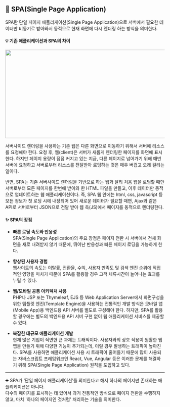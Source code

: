 ## 💭 SPA(Single Page Application)

SPA란 단일 페이지 애플리케이션(Single Page Application)으로 서버에서 필요한 데이터만 비동기로 받아와서 동적으로 현재 화면에 다시 렌더링 하는 방식을 의미한다.<br>


#### 💡 기존 애플리케이션과 SPA의 차이
<img src="https://github.com/yejinsohn/TIL/assets/104317217/eb583b9f-82cf-4814-a92a-9c126966b6ed" width="800" height="280"/>

서버사이드 렌더링을 사용하는 기존 웹은 다른 화면으로 이동하기 위해서 서버에 리소스를 요청해야 한다. 요청 후, 웹(client)은 서버가 새롭게 렌더링한 페이지를 화면에 표시한다. 
하지만 페이지 용량이 점점 커지고 있는 지금, 다른 페이지로 넘어가기 위해 매번 서버에 요청하고 서버로부터 리소스를 전달받아 로딩하는 것은 매우 버겁고 오래 걸리는 일이다. <br>

반면, SPA는 기존 서버사이드 렌더링을 기반으로 하는 웹과 달리 처음 웹을 로딩할 때만 서버로부터 모든 페이지를 한번에 받아와 한 HTML 파일을 만들고, 이후 데이터만 동적으로 업데이트하는 웹 애플리케이션이다. 
즉, SPA 웹 안에는 html, css, javascript 등 모든 정보가 첫 로딩 시에 내장되어 있어 새로운 데이터가 필요할 때면, Ajax와 같은 API로 서버로부터 JSON으로 전달 받아 웹 측(JS)에서 페이지를 동적으로 렌더링한다.


#### ✨ SPA의 장점

- **빠른 로딩 속도와 반응성** <br>
SPA(Single Page Application)의 주요 장점은 페이지 전환 시 서버에서 전체 화면을 새로 내려받지 않기 때문에, 뛰어난 반응성과 빠른 페이지 로딩을 가능하게 한다.

- **향상된 사용자 경험** <br>
웹사이트의 속도는 이탈률, 전환율, 수익, 사용자 만족도 및 검색 엔진 순위에 직접적인 영향을 미치기 때문에 SPA를 활용할 경우 고객 체류시간이 늘어나는 효과를 누릴 수 있다.

- **웹/모바일 공통 아키텍처 사용** <br>
PHP나 JSP 또는 Thymeleaf, EJS 등 Web Application Server에서 화면구성을 위한 템플릿 엔진(Template Engine)을 사용하는 전통적인 개발 방식은 모바일 앱(Mobile App)용 백엔드용 API 서버를 별도로 구성해야 한다.
하지만, SPA를 활용할 경우에는 별도의 백엔드용 API 서버 구현 없이 웹 애플리케이션 서비스를 제공할 수 있다.

- **복잡한 대규모 애플리케이션 개발** <br>
현재 많은 기업이 직면한 큰 과제는 트래픽이다. 사용자와의 상호 작용이 원활한 웹 앱을 만들기 위해 다양한 기능이 추가되는데, 이럴 경우 발생하는 트래픽이 높아진다.
 SPA를 사용하면 애플리케이션 사용 시 트래픽이 줄어들기 때문에 많이 사용되는 자바스크립트 프레임워크인 React, Vue, Angular 등은 이러한 문제를 해결하기 위해 SPA(Single Page Application) 원칙을 도입하고 있다. 


------

➕ SPA가 ‘단일 페이지 애플리케이션’를 의미한다고 해서 하나의 페이지만 존재하는 애플리케이션은 아니다. <br>
다수의 페이지를 표시하는 데 있어서 과거 전통적인 방식으로 페이지 전환을 수행하지 않고, 마치 '하나의 페이지인 것처럼' 처리하는 기술을 의미한다. 
